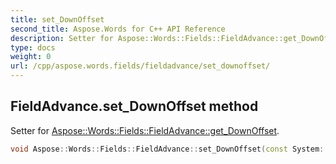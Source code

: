 ```yaml
---
title: set_DownOffset
second_title: Aspose.Words for C++ API Reference
description: Setter for Aspose::Words::Fields::FieldAdvance::get_DownOffset. 
type: docs
weight: 0
url: /cpp/aspose.words.fields/fieldadvance/set_downoffset/
---
```

## FieldAdvance.set_DownOffset method


Setter for [Aspose::Words::Fields::FieldAdvance::get_DownOffset](./get_downoffset/).

```cpp
void Aspose::Words::Fields::FieldAdvance::set_DownOffset(const System::String &value)
```


